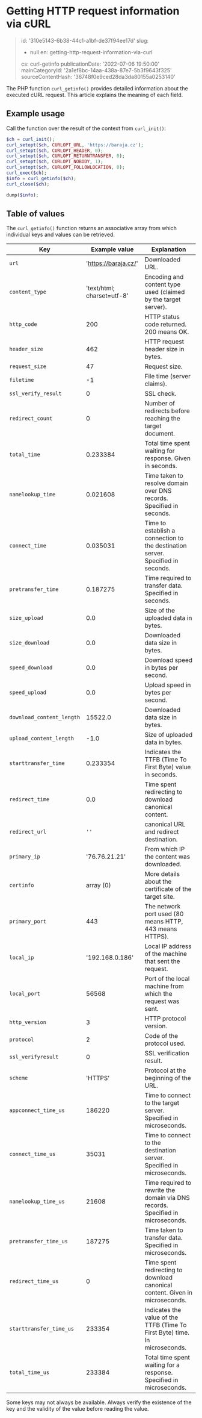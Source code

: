 Getting HTTP request information via cURL
=========================================

> id: '310e5143-6b38-44c1-a1bf-de37f94ee17d'
> slug:
> 	- null
> 	en: getting-http-request-information-via-curl
>
> cs: curl-getinfo
> publicationDate: '2022-07-06 19:50:00'
> mainCategoryId: '2a1ef8bc-14aa-438a-87e7-5b3f9643f325'
> sourceContentHash: '36748f0e9ced28da3da80155a0253140'

The PHP function `curl_getinfo()` provides detailed information about the executed cURL request. This article explains the meaning of each field.

Example usage
---------------

Call the function over the result of the context from `curl_init()`:

```php
$ch = curl_init();
curl_setopt($ch, CURLOPT_URL, 'https://baraja.cz');
curl_setopt($ch, CURLOPT_HEADER, 0);
curl_setopt($ch, CURLOPT_RETURNTRANSFER, 0);
curl_setopt($ch, CURLOPT_NOBODY, 1);
curl_setopt($ch, CURLOPT_FOLLOWLOCATION, 0);
curl_exec($ch);
$info = curl_getinfo($ch);
curl_close($ch);

dump($info);
```

Table of values
--------------

The `curl_getinfo()` function returns an associative array from which individual keys and values can be retrieved.

| Key                       | Example value              | Explanation                                                                     |
|---------------------------|----------------------------|---------------------------------------------------------------------------------|
| `url`                     | 'https://baraja.cz/'       | Downloaded URL.                                                                 |
| `content_type`            | 'text/html; charset=utf-8' | Encoding and content type used (claimed by the target server).                  |
| `http_code`               | 200                        | HTTP status code returned. 200 means OK.                                        |
| `header_size`             | 462                        | HTTP request header size in bytes.                                              |
| `request_size`            | 47                         | Request size.                                                                   |
| `filetime`                | -1                         | File time (server claims).                                                      |
| `ssl_verify_result`       | 0                          | SSL check.                                                                      |
| `redirect_count`          | 0                          | Number of redirects before reaching the target document.                        |
| `total_time`              | 0.233384                   | Total time spent waiting for response. Given in seconds.                        |
| `namelookup_time`         | 0.021608                   | Time taken to resolve domain over DNS records. Specified in seconds.            |
| `connect_time`            | 0.035031                   | Time to establish a connection to the destination server. Specified in seconds. |
| `pretransfer_time`        | 0.187275                   | Time required to transfer data. Specified in seconds.                           |
| `size_upload`             | 0.0                        | Size of the uploaded data in bytes.                                             |
| `size_download`           | 0.0                        | Downloaded data size in bytes.                                                  |
| `speed_download`          | 0.0                        | Download speed in bytes per second.                                             |
| `speed_upload`            | 0.0                        | Upload speed in bytes per second.                                               |
| `download_content_length` | 15522.0                    | Downloaded data size in bytes.                                                  |
| `upload_content_length`   | -1.0                       | Size of uploaded data in bytes.                                                 |
| `starttransfer_time`      | 0.233354                   | Indicates the TTFB (Time To First Byte) value in seconds.                       |
| `redirect_time`           | 0.0                        | Time spent redirecting to download canonical content.                           |
| `redirect_url`            | `''`                       | canonical URL and redirect destination.                                         |
| `primary_ip`              | '76.76.21.21'              | From which IP the content was downloaded.                                       |
| `certinfo`                | array (0)                  | More details about the certificate of the target site.                          |
| `primary_port`            | 443                        | The network port used (80 means HTTP, 443 means HTTPS).                         |
| `local_ip`                | '192.168.0.186'            | Local IP address of the machine that sent the request.                          |
| `local_port`              | 56568                      | Port of the local machine from which the request was sent.                      |
| `http_version`            | 3                          | HTTP protocol version.                                                          |
| `protocol`                | 2                          | Code of the protocol used.                                                      |
| `ssl_verifyresult`        | 0                          | SSL verification result.                                                        |
| `scheme`                  | 'HTTPS'                    | Protocol at the beginning of the URL.                                           |
| `appconnect_time_us`      | 186220                     | Time to connect to the target server. Specified in microseconds.                |
| `connect_time_us`         | 35031                      | Time to connect to the destination server. Specified in microseconds.           |
| `namelookup_time_us`      | 21608                      | Time required to rewrite the domain via DNS records. Specified in microseconds. |
| `pretransfer_time_us`     | 187275                     | Time taken to transfer data. Specified in microseconds.                         |
| `redirect_time_us`        | 0                          | Time spent redirecting to download canonical content. Given in microseconds.    |
| `starttransfer_time_us`   | 233354                     | Indicates the value of the TTFB (Time To First Byte) time. In microseconds.     |
| `total_time_us`           | 233384                     | Total time spent waiting for a response. Specified in microseconds.             |

Some keys may not always be available. Always verify the existence of the key and the validity of the value before reading the value.
